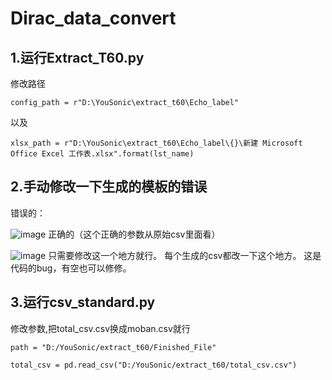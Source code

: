 # Dirac_data_convert
## 1.运行Extract_T60.py
修改路径
```
config_path = r"D:\YouSonic\extract_t60\Echo_label"
```
以及
```
xlsx_path = r"D:\YouSonic\extract_t60\Echo_label\{}\新建 Microsoft Office Excel 工作表.xlsx".format(lst_name)
```
## 2.手动修改一下生成的模板的错误
错误的：

![image](https://user-images.githubusercontent.com/61625754/230377421-249f0d40-0c41-4ec9-9b5f-4246d801cfc3.png)
正确的（这个正确的参数从原始csv里面看）

![image](https://user-images.githubusercontent.com/61625754/230377554-5003c595-64d9-4291-a84c-74277243db9b.png)
只需要修改这一个地方就行。
每个生成的csv都改一下这个地方。
这是代码的bug，有空也可以修修。

## 3.运行csv_standard.py
修改参数,把total_csv.csv换成moban.csv就行
```
path = "D:/YouSonic/extract_t60/Finished_File"

total_csv = pd.read_csv("D:/YouSonic/extract_t60/total_csv.csv")
```
